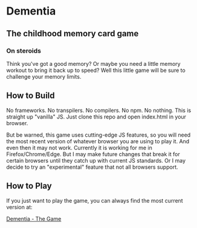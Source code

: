 # Dementia
## The childhood memory card game
### On steroids

Think you've got a good memory? Or maybe you need a little memory workout to bring it back up to speed? Well this little game will be sure to challenge your memory limits.

## How to Build

No frameworks. No transpilers. No compilers. No npm. No nothing. This is straight up "vanilla" JS. Just clone this repo and open index.html in your browser.

But be warned, this game uses cutting-edge JS features, so you will need the most recent version of whatever browser you are using to play it. And even then it may not work. Currently it is working for me in Firefox/Chrome/Edge. But I may make future changes that break it for certain browsers until they catch up with current JS standards. Or I may decide to try an "experimental" feature that not all browsers support.

## How to Play

If you just want to play the game, you can always find the most current version at:

[Dementia - The Game](http://dementia-the-game.surge.sh/)
